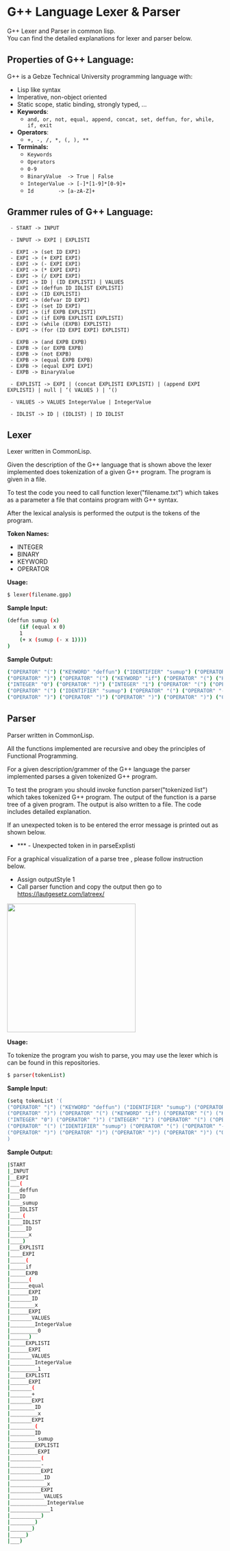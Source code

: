 
#  G++ Language Lexer & Parser

G++ Lexer and Parser in common lisp.<br>
You can find the detailed explanations for lexer and parser below.<br>

##  Properties of G++ Language:
G++ is a Gebze Technical University programming language with:

 - Lisp like syntax
 - Imperative, non-object oriented
 - Static scope, static binding, strongly typed, …
 - **Keywords**:
	 -  `and, or, not, equal, append, concat, set, deffun, for, while, if, exit`
 - **Operators**:
	 -  `+, -, /, *, (, ), **`
 - **Terminals:**
	 - `Keywords`
	 - `Operators`
	 - `0-9`
	 - `BinaryValue  -> True | False`
	 - `IntegerValue -> [-]*[1-9]*[0-9]+`
	 - `Id 		  -> [a-zA-Z]+`
	


##  Grammer rules of G++ Language:


     - START -> INPUT
     
     - INPUT -> EXPI | EXPLISTI 
     
     - EXPI -> (set ID EXPI) 
     - EXPI -> (+ EXPI EXPI) 
     - EXPI -> (- EXPI EXPI) 
     - EXPI -> (* EXPI EXPI) 
     - EXPI -> (/ EXPI EXPI) 
     - EXPI -> ID | (ID EXPLISTI) | VALUES 
     - EXPI -> (deffun ID IDLIST EXPLISTI) 
     - EXPI -> (ID EXPLISTI) 
     - EXPI -> (defvar ID EXPI) 
     - EXPI -> (set ID EXPI) 
     - EXPI -> (if EXPB EXPLISTI) 
     - EXPI -> (if EXPB EXPLISTI EXPLISTI) 
     - EXPI -> (while (EXPB) EXPLISTI) 
     - EXPI -> (for (ID EXPI EXPI) EXPLISTI) 
      
     - EXPB -> (and EXPB EXPB) 
     - EXPB -> (or EXPB EXPB) 
     - EXPB -> (not EXPB) 
     - EXPB -> (equal EXPB EXPB) 
     - EXPB -> (equal EXPI EXPI) 
     - EXPB -> BinaryValue 
      
     - EXPLISTI -> EXPI | (concat EXPLISTI EXPLISTI) | (append EXPI EXPLISTI) | null | ‘( VALUES ) | ‘() 
      
     - VALUES -> VALUES IntegerValue | IntegerValue 
      
     - IDLIST -> ID | (IDLIST) | ID IDLIST


## Lexer

Lexer written in CommonLisp.

Given the description of the G++ language that is shown above the lexer implemented does tokenization of a given G++ program. The program is given in a file.

To test the code you need to call function lexer("filename.txt") which takes as a parameter a file that contains program with G++ syntax.

After the lexical analysis is performed the output is the tokens of the program.

**Token Names:**

 - INTEGER
 - BINARY
 - KEYWORD
 - OPERATOR

**Usage:**
```sh
$ lexer(filename.gpp)
```

**Sample Input:**

```sh
(deffun sumup (x)
    (if (equal x 0)
    1
    (+ x (sumup (- x 1))))
)
```
**Sample Output:**
```sh
("OPERATOR" "(") ("KEYWORD" "deffun") ("IDENTIFIER" "sumup") ("OPERATOR" "(") ("IDENTIFIER" "x")
("OPERATOR" ")") ("OPERATOR" "(") ("KEYWORD" "if") ("OPERATOR" "(") ("KEYWORD" "equal")("IDENTIFIER" "x")
("INTEGER" "0") ("OPERATOR" ")") ("INTEGER" "1") ("OPERATOR" "(") ("OPERATOR" "+") ("IDENTIFIER" "x")
("OPERATOR" "(") ("IDENTIFIER" "sumup") ("OPERATOR" "(") ("OPERATOR" "-") ("IDENTIFIER" "x") ("INTEGER" "1")
("OPERATOR" ")") ("OPERATOR" ")") ("OPERATOR" ")") ("OPERATOR" ")") ("OPERATOR" ")"))
```

## Parser
Parser written in CommonLisp.

All the functions implemented are recursive and obey the principles of Functional Programming.

For a given description/grammer of the G++ language the parser implemented parses a given tokenized G++ program.

To test the program you should invoke function parser("tokenized list") which takes tokenized G++ program. 
The output of the function is a parse tree of a given program. The output is also written to a file. 
The code includes detailed explanation. 

If an unexpected token is to be entered the error message is printed out as shown below.
 - *** - Unexpected token in in parseExplisti     

                       
For a graphical visualization of a parse tree  , please follow instruction below.	
 - Assign outputStyle 1	
 - Call parser function and copy the output then go to https://lautgesetz.com/latreex/
 
 <img  height="300" src="https://raw.githubusercontent.com/onurpolattimur/G-Language-Lexer-Parser/master/tree.png">


**Usage:**

To tokenize the program you wish to parse, you may use the lexer which is can be found in this repositories.
```sh
$ parser(tokenList)
```

**Sample Input:**

```sh
(setq tokenList '(
("OPERATOR" "(") ("KEYWORD" "deffun") ("IDENTIFIER" "sumup") ("OPERATOR" "(") ("IDENTIFIER" "x")
("OPERATOR" ")") ("OPERATOR" "(") ("KEYWORD" "if") ("OPERATOR" "(") ("KEYWORD" "equal")("IDENTIFIER" "x")
("INTEGER" "0") ("OPERATOR" ")") ("INTEGER" "1") ("OPERATOR" "(") ("OPERATOR" "+") ("IDENTIFIER" "x")
("OPERATOR" "(") ("IDENTIFIER" "sumup") ("OPERATOR" "(") ("OPERATOR" "-") ("IDENTIFIER" "x") ("INTEGER" "1")
("OPERATOR" ")") ("OPERATOR" ")") ("OPERATOR" ")") ("OPERATOR" ")") ("OPERATOR" ")"))
)
```
**Sample Output:**
```sh
|START
|_INPUT
|__EXPI
|___(
|___deffun
|___ID
|____sumup
|___IDLIST
|____(
|____IDLIST
|_____ID
|______x
|____)
|___EXPLISTI
|____EXPI
|_____(
|_____if
|_____EXPB
|______(
|______equal
|______EXPI
|_______ID
|________x
|______EXPI
|_______VALUES
|________IntegerValue
|_________0
|______)
|_____EXPLISTI
|______EXPI
|_______VALUES
|________IntegerValue
|_________1
|_____EXPLISTI
|______EXPI
|_______(
|_______+
|_______EXPI
|________ID
|_________x
|_______EXPI
|________(
|________ID
|_________sumup
|________EXPLISTI
|_________EXPI
|__________(
|__________-
|__________EXPI
|___________ID
|____________x
|__________EXPI
|___________VALUES
|____________IntegerValue
|_____________1
|__________)
|________)
|_______)
|_____)
|___)
```
